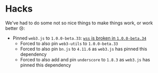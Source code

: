 Hacks
=====

We've had to do some not so nice things to make things work, or work better :cry::

- Pinned `web3.js` to `1.0.0-beta.33`: [`wss` is broken in `1.0.0-beta.34`](https://github.com/ethereum/web3.js/issues/1559)
    - Forced to also pin `web3-utils` to `1.0.0-beta.33`
    - Forced to also pin `bn.js` to `4.11.6` as `web3.js` has pinned this dependency
    - Forced to also add and pin `underscore` to `1.8.3` as `web3.js` has pinned this dependency
